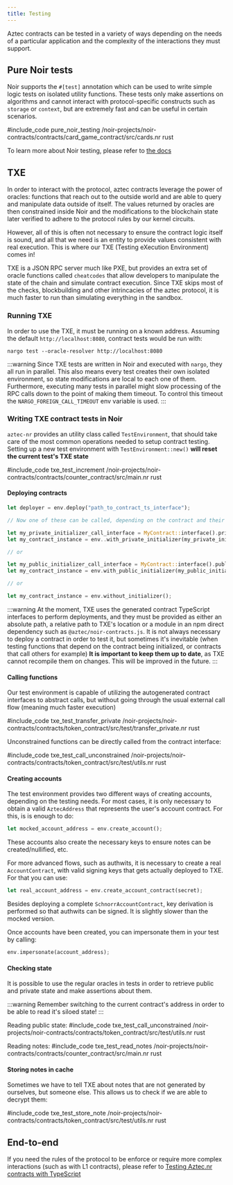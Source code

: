 ```yaml
---
title: Testing
---
```


Aztec contracts can be tested in a variety of ways depending on the needs of a particular application and the complexity of the interactions they must support. 

## Pure Noir tests

Noir supports the `#[test]` annotation which can be used to write simple logic tests on isolated utility functions. These tests only make assertions on algorithms and cannot interact with protocol-specific constructs such as `storage` or `context`, but are extremely fast and can be useful in certain scenarios. 

#include_code pure_noir_testing /noir-projects/noir-contracts/contracts/card_game_contract/src/cards.nr rust

To learn more about Noir testing, please refer to [the docs](https://Noir-lang.org/docs/tooling/testing/)

## TXE

In order to interact with the protocol, aztec contracts leverage the power of oracles: functions that reach out to the outside world and are able to query and manipulate data outside of itself. The values returned by oracles are then constrained inside Noir and the modifications to the blockchain state later verified to adhere to the protocol rules by our kernel circuits.

However, all of this is often not necessary to ensure the contract logic itself is sound, and all that we need is an entity to provide values consistent with real execution. This is where our TXE (Testing eXecution Environment) comes in!

TXE is a JSON RPC server much like PXE, but provides an extra set of oracle functions called `cheatcodes` that allow developers to manipulate the state of the chain and simulate contract execution. Since TXE skips most of the checks, blockbuilding and other intrincacies of the aztec protocol, it is much faster to run than simulating everything in the sandbox.

### Running TXE

In order to use the TXE, it must be running on a known address. Assuming the default `http://localhost:8080`, contract tests would be run with:

 `nargo test --oracle-resolver http://localhost:8080`

:::warning
Since TXE tests are written in Noir and executed with `nargo`, they all run in parallel. This also means every test creates their own isolated environment, so state modifications are local to each one of them.
Furthermore, executing many tests in parallel might slow processing of the RPC calls down to the point of making them timeout. To control this timeout the `NARGO_FOREIGN_CALL_TIMEOUT` env variable is used.
:::

 ### Writing TXE contract tests in Noir

`aztec-nr` provides an utility class called `TestEnvironment`, that should take care of the most common operations needed to setup contract testing. Setting up a new test environment with `TestEnvironment::new()` **will reset the current test's TXE state**

#include_code txe_test_increment /noir-projects/noir-contracts/contracts/counter_contract/src/main.nr rust

#### Deploying contracts

```rust
let deployer = env.deploy("path_to_contract_ts_interface");

// Now one of these can be called, depending on the contract and their possible initialization options. Remember a contract can only be initialized once.

let my_private_initializer_call_interface = MyContract::interface().private_constructor(...);
let my_contract_instance = env..with_private_initializer(my_private_initializer_call_interface);

// or

let my_public_initializer_call_interface = MyContract::interface().public_constructor(...);
let my_contract_instance = env.with_public_initializer(my_public_initializer_call_interface);

// or

let my_contract_instance = env.without_initializer();
```

:::warning
At the moment, TXE uses the generated contract TypeScript interfaces to perform deployments, and they must be provided as either an absolute path, a relative path to TXE's location or a module in an npm direct dependency such as `@aztec/noir-contracts.js`. It is not always necessary to deploy a contract in order to test it, but sometimes it's inevitable (when testing functions that depend on the contract being initialized, or contracts that call others for example) **It is important to keep them up to date**, as TXE cannot recompile them on changes. This will be improved in the future.
:::

#### Calling functions

Our test environment is capable of utilizing the autogenerated contract interfaces to abstract calls, but without going through the usual external call flow (meaning much faster execution)

#include_code txe_test_transfer_private /noir-projects/noir-contracts/contracts/token_contract/src/test/transfer_private.nr rust

Unconstrained functions can be directly called from the contract interface:

#include_code txe_test_call_unconstrained /noir-projects/noir-contracts/contracts/token_contract/src/test/utils.nr rust

#### Creating accounts

The test environment provides two different ways of creating accounts, depending on the testing needs. For most cases, it is only necessary to obtain a valid `AztecAddress` that represents the user's account contract. For this, is is enough to do:

```rust
let mocked_account_address = env.create_account();
```

These accounts also create the necessary keys to ensure notes can be created/nullified, etc.

For more advanced flows, such as authwits, it is necessary to create a real `AccountContract`, with valid signing keys that gets actually deployed to TXE. For that you can use:

```rust
let real_account_address = env.create_account_contract(secret);
```

Besides deploying a complete `SchnorrAccountContract`, key derivation is performed so that authwits can be signed. It is slightly slower than the mocked version.

Once accounts have been created, you can impersonate them in your test by calling:

```rust
env.impersonate(account_address);
```

#### Checking state

It is possible to use the regular oracles in tests in order to retrieve public and private state and make assertions about them.

:::warning
Remember switching to the current contract's address in order to be able to read it's siloed state!
:::

Reading public state:
#include_code txe_test_call_unconstrained /noir-projects/noir-contracts/contracts/token_contract/src/test/utils.nr rust

Reading notes:
#include_code txe_test_read_notes /noir-projects/noir-contracts/contracts/counter_contract/src/main.nr rust

#### Storing notes in cache

Sometimes we have to tell TXE about notes that are not generated by ourselves, but someone else. This allows us to check if we are able to decrypt them:

#include_code txe_test_store_note /noir-projects/noir-contracts/contracts/token_contract/src/test/utils.nr rust

## End-to-end

If you need the rules of the protocol to be enforce or require more complex interactions (such as with L1 contracts), please refer to [Testing Aztec.nr contracts with TypeScript](../../../guides/js_apps/test.md)